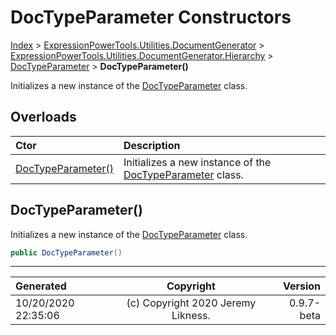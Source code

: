 ﻿# DocTypeParameter Constructors

[Index](../index.md) > [ExpressionPowerTools.Utilities.DocumentGenerator](ExpressionPowerTools.Utilities.DocumentGenerator.a.md) > [ExpressionPowerTools.Utilities.DocumentGenerator.Hierarchy](ExpressionPowerTools.Utilities.DocumentGenerator.Hierarchy.n.md) > [DocTypeParameter](ExpressionPowerTools.Utilities.DocumentGenerator.Hierarchy.DocTypeParameter.cs.md) > **DocTypeParameter()**

Initializes a new instance of the [DocTypeParameter](ExpressionPowerTools.Utilities.DocumentGenerator.Hierarchy.DocTypeParameter.cs.md) class.

## Overloads

| Ctor | Description |
| :-- | :-- |
| [DocTypeParameter()](#doctypeparameter) | Initializes a new instance of the [DocTypeParameter](ExpressionPowerTools.Utilities.DocumentGenerator.Hierarchy.DocTypeParameter.cs.md) class. |

## DocTypeParameter()

Initializes a new instance of the [DocTypeParameter](ExpressionPowerTools.Utilities.DocumentGenerator.Hierarchy.DocTypeParameter.cs.md) class.

```csharp
public DocTypeParameter()
```



---

| Generated | Copyright | Version |
| :-- | :-: | --: |
| 10/20/2020 22:35:06 | (c) Copyright 2020 Jeremy Likness. | 0.9.7-beta |
